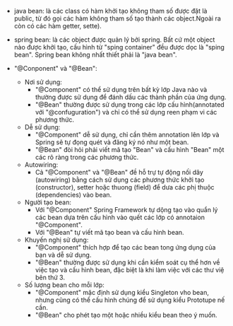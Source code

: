 - java bean: là các class có hàm khởi tạo không tham số được đặt là public, từ đó gọi các hàm không tham số tạo thành các object.Ngoài ra còn có các hàm getter, sette).
- spring bean: là các object được quản lý bởi spring. Bất cứ một object nào được khởi tạo, cấu hình từ "sping container" đều được dọc là "sping bean". Spring bean không nhất thiết phải là "java bean".

- "@Conponent" và "@Bean":
  + Nơi sử dụng:
    + "@Component" có thể sử dụng trên bất kỳ lớp Java nào và thường được sử dụng để đánh dấu các thành phần của ứng dụng.
    + "@Bean" thường được sử dụng trong các lớp cấu hình(annotated với "@confuguration") và chỉ có thể sử dụng reen phạm vi các phương thức.
  + Dễ sử dụng:
    + "@Component" dễ sử dụng, chỉ cần thêm annotation lên lớp và Spring sẽ tự đọng quét và đăng ký nó như một bean.
    + "@Bean" đòi hỏi phải viết mã tạo "Bean" và cấu hình "Bean" một các rõ ràng trong các phương thức.
  + Autowiring:
    + Cả "@Component" và "@Bean" đề hỗ trự tự động nối dây (autowiring) bằng cách sử dụng các phương thức khởi tạo (constructor), setter hoặc thuong (field) để dưa các phị thuộc (dependencies) vào bean.
  + Người tạo bean: 
    + Với "@Component" Spring Framework tự dộng tạo vào quẩn lý các bean dựa trên cấu hình vào quết các lớp có annotaion "@Component".
    + Với "@Bean" tự viết mã tạo bean và cấu hình bean.
  + Khuyến nghị sử dụng:
    + "@Component" thích hợp để tạo các bean tong ứng dụng của bạn và dễ sử dụng.
    + "@Bean" thường được sử dụng khi cần kiểm soát cụ thể hơn về việc tạo và cấu hình bean, đặc biệt là khi làm việc với các thư việ bên thứ 3.
  + Số lượng bean cho mỗi lớp:
    + "@Component" mặc định sử dụng kiểu Singleton vho bean, nhưng cũng có thể cấu hình chúng để sử dụng kiểu Prototupe nế cần.
    + "@Bean" cho phét tạo một hoặc nhiều kiểu bean theo ý muốn.


